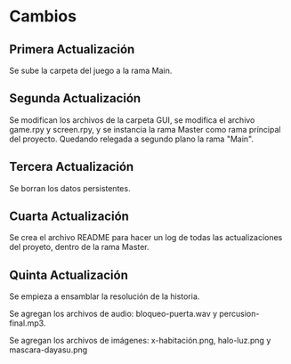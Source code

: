 # Cambios

## Primera Actualización

Se sube la carpeta del juego a la rama Main.

## Segunda Actualización

Se modifican los archivos de la carpeta GUI, se modifica el archivo game.rpy y screen.rpy, y se instancia la rama Master como rama príncipal del proyecto. Quedando relegada a segundo plano la rama "Main".

## Tercera Actualización

Se borran los datos persistentes.

## Cuarta Actualización

Se crea el archivo README para hacer un log de todas las actualizaciones del proyeto, dentro de la rama Master.

## Quinta Actualización

Se empieza a ensamblar la resolución de la historia.

Se agregan los archivos de audio: bloqueo-puerta.wav y percusion-final.mp3.

Se agregan los archivos de imágenes: x-habitación.png, halo-luz.png y mascara-dayasu.png